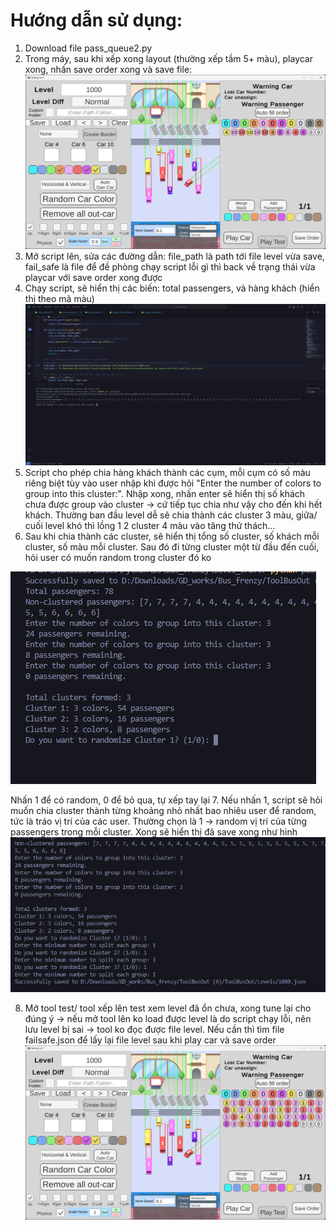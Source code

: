 # Hướng dẫn sử dụng:

1. Download file pass_queue2.py
2. Trong máy, sau khi xếp xong layout (thường xếp tầm 5+ màu), playcar xong, nhấn save order xong và save file:
![Xếp level](Images/playcar.png)
3. Mở script lên, sửa các đường dẫn: file_path là path tới file level vừa save, fail_safe là file để đề phòng chạy script lỗi gì thì back về trạng thái vừa playcar với save order xong được
4. Chạy script, sẽ hiển thị các biến: total passengers, và hàng khách (hiển thị theo mã màu)
![Xếp level](Images/run_file.png)
5. Script cho phép chia hàng khách thành các cụm, mỗi cụm có số màu riêng biệt tùy vào user nhập khi được hỏi "Enter the number of colors to group into this cluster:". Nhập xong, nhấn enter sẽ hiển thị số khách chưa được group vào cluster -> cứ tiếp tục chia như vậy cho đến khi hết khách. Thường ban đầu level dễ sẽ chia thành các cluster 3 màu, giữa/ cuối level khó thì lồng 1 2 cluster 4 màu vào tăng thử thách...
6. Sau khi chia thành các cluster, sẽ hiển thị tổng số cluster, số khách mỗi cluster, số màu mỗi cluster. Sau đó đi từng cluster một từ đầu đến cuối, hỏi user có muốn random trong cluster đó ko

![Xếp level](Images/almost_done.png)

Nhấn 1 để có random, 0 để bỏ qua, tự xếp tay lại
7. Nếu nhấn 1, script sẽ hỏi muốn chia cluster thành từng khoảng nhỏ nhất bao nhiêu user để random, tức là tráo vị trí của các user. Thường chọn là 1 -> random vị trí của từng passengers trong mỗi cluster. Xong sẽ hiển thị đã save xong như hình
![Xếp level](Images/done.png)

8. Mở tool test/ tool xếp lên test xem level đã ổn chưa, xong tune lại cho đúng ý -> nếu mở tool lên ko load được level là do script chạy lỗi, nên lưu level bị sai -> tool ko đọc được file level. Nếu cần thì tìm file failsafe.json để lấy lại file level sau khi play car và save order
![Xếp level](Images/weregood.png)
